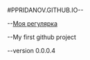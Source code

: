#PPRIDANOV.GITHUB.IO--

--[Моя регулярка](https://ppridanov.github.io/ "Моя регулярка")

--My first github project

--version 0.0.0.4
